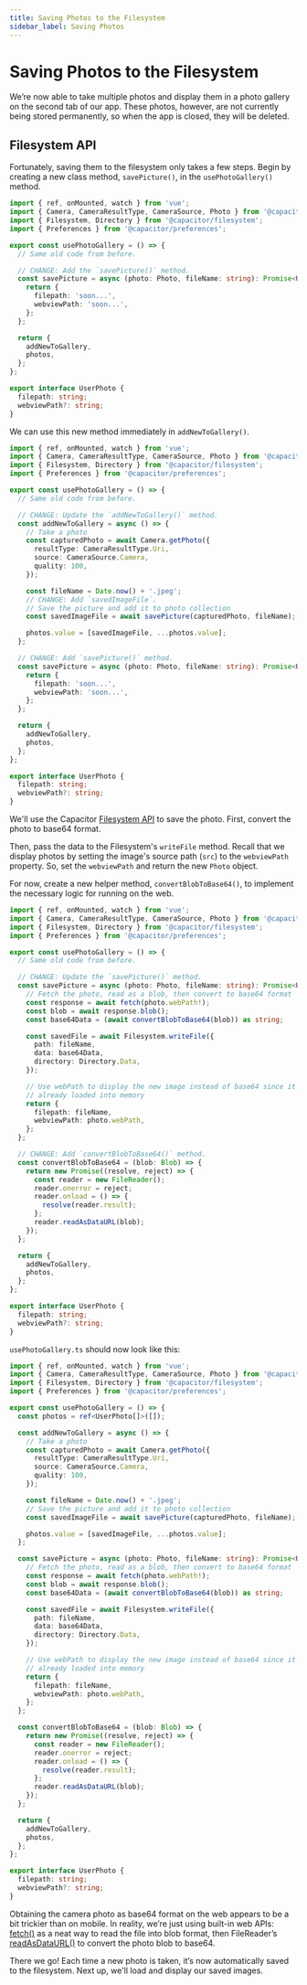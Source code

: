 ```yaml
---
title: Saving Photos to the Filesystem
sidebar_label: Saving Photos
---
```


<head>
  <title>Saving Photos to the Filesystem with Vue | Ionic Capacitor Camera</title>
  <meta
    name="description"
    content="We’re now able to take multiple photos and display them in a photo gallery. Learn how to save these photos to the filesystem using the Ionic Capacitor Filesystem API."
  />
</head>

# Saving Photos to the Filesystem

We’re now able to take multiple photos and display them in a photo gallery on the second tab of our app. These photos, however, are not currently being stored permanently, so when the app is closed, they will be deleted.

## Filesystem API

Fortunately, saving them to the filesystem only takes a few steps. Begin by creating a new class method, `savePicture()`, in the `usePhotoGallery()` method.

```ts
import { ref, onMounted, watch } from 'vue';
import { Camera, CameraResultType, CameraSource, Photo } from '@capacitor/camera';
import { Filesystem, Directory } from '@capacitor/filesystem';
import { Preferences } from '@capacitor/preferences';

export const usePhotoGallery = () => {
  // Same old code from before.

  // CHANGE: Add the `savePicture()` method.
  const savePicture = async (photo: Photo, fileName: string): Promise<UserPhoto> => {
    return {
      filepath: 'soon...',
      webviewPath: 'soon...',
    };
  };

  return {
    addNewToGallery,
    photos,
  };
};

export interface UserPhoto {
  filepath: string;
  webviewPath?: string;
}
```

We can use this new method immediately in `addNewToGallery()`.

```ts
import { ref, onMounted, watch } from 'vue';
import { Camera, CameraResultType, CameraSource, Photo } from '@capacitor/camera';
import { Filesystem, Directory } from '@capacitor/filesystem';
import { Preferences } from '@capacitor/preferences';

export const usePhotoGallery = () => {
  // Same old code from before.

  // CHANGE: Update the `addNewToGallery()` method.
  const addNewToGallery = async () => {
    // Take a photo
    const capturedPhoto = await Camera.getPhoto({
      resultType: CameraResultType.Uri,
      source: CameraSource.Camera,
      quality: 100,
    });

    const fileName = Date.now() + '.jpeg';
    // CHANGE: Add `savedImageFile`.
    // Save the picture and add it to photo collection
    const savedImageFile = await savePicture(capturedPhoto, fileName);

    photos.value = [savedImageFile, ...photos.value];
  };

  // CHANGE: Add `savePicture()` method.
  const savePicture = async (photo: Photo, fileName: string): Promise<UserPhoto> => {
    return {
      filepath: 'soon...',
      webviewPath: 'soon...',
    };
  };

  return {
    addNewToGallery,
    photos,
  };
};

export interface UserPhoto {
  filepath: string;
  webviewPath?: string;
}
```

We'll use the Capacitor [Filesystem API](../../native/filesystem.md) to save the photo. First, convert the photo to base64 format.

Then, pass the data to the Filesystem's `writeFile` method. Recall that we display photos by setting the image's source path (`src`) to the `webviewPath` property. So, set the `webviewPath` and return the new `Photo` object.

For now, create a new helper method, `convertBlobToBase64()`, to implement the necessary logic for running on the web.

```ts
import { ref, onMounted, watch } from 'vue';
import { Camera, CameraResultType, CameraSource, Photo } from '@capacitor/camera';
import { Filesystem, Directory } from '@capacitor/filesystem';
import { Preferences } from '@capacitor/preferences';

export const usePhotoGallery = () => {
  // Same old code from before.

  // CHANGE: Update the `savePicture()` method.
  const savePicture = async (photo: Photo, fileName: string): Promise<UserPhoto> => {
    // Fetch the photo, read as a blob, then convert to base64 format
    const response = await fetch(photo.webPath!);
    const blob = await response.blob();
    const base64Data = (await convertBlobToBase64(blob)) as string;

    const savedFile = await Filesystem.writeFile({
      path: fileName,
      data: base64Data,
      directory: Directory.Data,
    });

    // Use webPath to display the new image instead of base64 since it's
    // already loaded into memory
    return {
      filepath: fileName,
      webviewPath: photo.webPath,
    };
  };

  // CHANGE: Add `convertBlobToBase64()` method.
  const convertBlobToBase64 = (blob: Blob) => {
    return new Promise((resolve, reject) => {
      const reader = new FileReader();
      reader.onerror = reject;
      reader.onload = () => {
        resolve(reader.result);
      };
      reader.readAsDataURL(blob);
    });
  };

  return {
    addNewToGallery,
    photos,
  };
};

export interface UserPhoto {
  filepath: string;
  webviewPath?: string;
}
```

`usePhotoGallery.ts` should now look like this:

```ts
import { ref, onMounted, watch } from 'vue';
import { Camera, CameraResultType, CameraSource, Photo } from '@capacitor/camera';
import { Filesystem, Directory } from '@capacitor/filesystem';
import { Preferences } from '@capacitor/preferences';

export const usePhotoGallery = () => {
  const photos = ref<UserPhoto[]>([]);

  const addNewToGallery = async () => {
    // Take a photo
    const capturedPhoto = await Camera.getPhoto({
      resultType: CameraResultType.Uri,
      source: CameraSource.Camera,
      quality: 100,
    });

    const fileName = Date.now() + '.jpeg';
    // Save the picture and add it to photo collection
    const savedImageFile = await savePicture(capturedPhoto, fileName);

    photos.value = [savedImageFile, ...photos.value];
  };

  const savePicture = async (photo: Photo, fileName: string): Promise<UserPhoto> => {
    // Fetch the photo, read as a blob, then convert to base64 format
    const response = await fetch(photo.webPath!);
    const blob = await response.blob();
    const base64Data = (await convertBlobToBase64(blob)) as string;

    const savedFile = await Filesystem.writeFile({
      path: fileName,
      data: base64Data,
      directory: Directory.Data,
    });

    // Use webPath to display the new image instead of base64 since it's
    // already loaded into memory
    return {
      filepath: fileName,
      webviewPath: photo.webPath,
    };
  };

  const convertBlobToBase64 = (blob: Blob) => {
    return new Promise((resolve, reject) => {
      const reader = new FileReader();
      reader.onerror = reject;
      reader.onload = () => {
        resolve(reader.result);
      };
      reader.readAsDataURL(blob);
    });
  };

  return {
    addNewToGallery,
    photos,
  };
};

export interface UserPhoto {
  filepath: string;
  webviewPath?: string;
}
```

Obtaining the camera photo as base64 format on the web appears to be a bit trickier than on mobile. In reality, we’re just using built-in web APIs: [fetch()](https://developer.mozilla.org/en-US/docs/Web/API/Fetch_API) as a neat way to read the file into blob format, then FileReader’s [readAsDataURL()](https://developer.mozilla.org/en-US/docs/Web/API/FileReader/readAsDataURL) to convert the photo blob to base64.

There we go! Each time a new photo is taken, it’s now automatically saved to the filesystem. Next up, we'll load and display our saved images.
